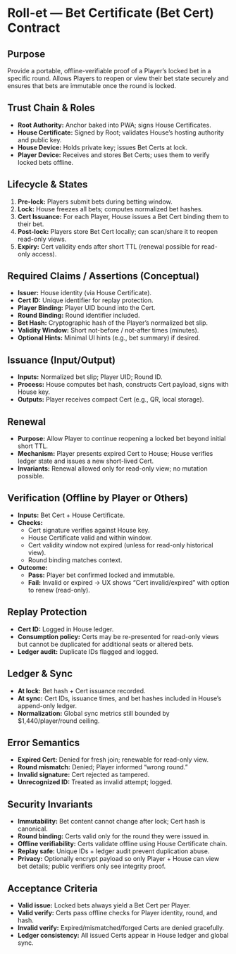 # Roll-et — Bet Certificate (Bet Cert) Contract

## Purpose
Provide a portable, offline-verifiable proof of a Player’s locked bet in a specific round. Allows Players to reopen or view their bet state securely and ensures that bets are immutable once the round is locked.

## Trust Chain & Roles
- **Root Authority:** Anchor baked into PWA; signs House Certificates.  
- **House Certificate:** Signed by Root; validates House’s hosting authority and public key.  
- **House Device:** Holds private key; issues Bet Certs at lock.  
- **Player Device:** Receives and stores Bet Certs; uses them to verify locked bets offline.  

## Lifecycle & States
1. **Pre-lock:** Players submit bets during betting window.  
2. **Lock:** House freezes all bets; computes normalized bet hashes.  
3. **Cert Issuance:** For each Player, House issues a Bet Cert binding them to their bet.  
4. **Post-lock:** Players store Bet Cert locally; can scan/share it to reopen read-only views.  
5. **Expiry:** Cert validity ends after short TTL (renewal possible for read-only access).  

## Required Claims / Assertions (Conceptual)
- **Issuer:** House identity (via House Certificate).  
- **Cert ID:** Unique identifier for replay protection.  
- **Player Binding:** Player UID bound into the Cert.  
- **Round Binding:** Round identifier included.  
- **Bet Hash:** Cryptographic hash of the Player’s normalized bet slip.  
- **Validity Window:** Short not-before / not-after times (minutes).  
- **Optional Hints:** Minimal UI hints (e.g., bet summary) if desired.  

## Issuance (Input/Output)
- **Inputs:** Normalized bet slip; Player UID; Round ID.  
- **Process:** House computes bet hash, constructs Cert payload, signs with House key.  
- **Outputs:** Player receives compact Cert (e.g., QR, local storage).  

## Renewal
- **Purpose:** Allow Player to continue reopening a locked bet beyond initial short TTL.  
- **Mechanism:** Player presents expired Cert to House; House verifies ledger state and issues a new short-lived Cert.  
- **Invariants:** Renewal allowed only for read-only view; no mutation possible.  

## Verification (Offline by Player or Others)
- **Inputs:** Bet Cert + House Certificate.  
- **Checks:**  
  - Cert signature verifies against House key.  
  - House Certificate valid and within window.  
  - Cert validity window not expired (unless for read-only historical view).  
  - Round binding matches context.  
- **Outcome:**  
  - **Pass:** Player bet confirmed locked and immutable.  
  - **Fail:** Invalid or expired → UX shows “Cert invalid/expired” with option to renew (read-only).  

## Replay Protection
- **Cert ID:** Logged in House ledger.  
- **Consumption policy:** Certs may be re-presented for read-only views but cannot be duplicated for additional seats or altered bets.  
- **Ledger audit:** Duplicate IDs flagged and logged.  

## Ledger & Sync
- **At lock:** Bet hash + Cert issuance recorded.  
- **At sync:** Cert IDs, issuance times, and bet hashes included in House’s append-only ledger.  
- **Normalization:** Global sync metrics still bounded by $1,440/player/round ceiling.  

## Error Semantics
- **Expired Cert:** Denied for fresh join; renewable for read-only view.  
- **Round mismatch:** Denied; Player informed “wrong round.”  
- **Invalid signature:** Cert rejected as tampered.  
- **Unrecognized ID:** Treated as invalid attempt; logged.  

## Security Invariants
- **Immutability:** Bet content cannot change after lock; Cert hash is canonical.  
- **Round binding:** Certs valid only for the round they were issued in.  
- **Offline verifiability:** Certs validate offline using House Certificate chain.  
- **Replay safe:** Unique IDs + ledger audit prevent duplication abuse.  
- **Privacy:** Optionally encrypt payload so only Player + House can view bet details; public verifiers only see integrity proof.  

## Acceptance Criteria
- **Valid issue:** Locked bets always yield a Bet Cert per Player.  
- **Valid verify:** Certs pass offline checks for Player identity, round, and hash.  
- **Invalid verify:** Expired/mismatched/forged Certs are denied gracefully.  
- **Ledger consistency:** All issued Certs appear in House ledger and global sync.  

